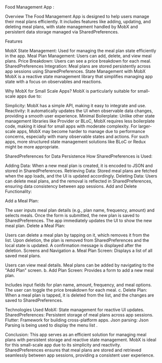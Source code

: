 Food Management App :

Overview The Food Management App is designed to help users manage their meal plans efficiently. It includes features like adding, updating, and deleting meal plans, with state management handled by MobX and persistent data storage managed via SharedPreferences.

Features

MobX State Management: Used for managing the meal plan state efficiently in the app.
Meal Plan Management: Users can add, delete, and view meal plans.
Price Breakdown: Users can see a price breakdown for each meal.
SharedPreferences Integration: Meal plans are stored persistently across app sessions using SharedPreferences.
State Management with MobX MobX is a reactive state management library that simplifies managing app state with a focus on observables and reactions.

Why MobX for Small Scale Apps? MobX is particularly suitable for small-scale apps due to:

Simplicity: MobX has a simple API, making it easy to integrate and use.
Reactivity: It automatically updates the UI when observable data changes, providing a smooth user experience.
Minimal Boilerplate: Unlike other state management libraries like Provider or BLoC, MobX requires less boilerplate code, making it ideal for small apps with moderate complexity.
For larger-scale apps, MobX may become harder to manage due to performance concerns, especially with many observable states and actions. For such apps, more structured state management solutions like BLoC or Redux might be more appropriate.

SharedPreferences for Data Persistence
How SharedPreferences is Used:

Adding Data: When a new meal plan is created, it is encoded to JSON and stored in SharedPreferences.
Retrieving Data: Stored meal plans are fetched when the app loads, and the UI is updated accordingly.
Deleting Data: Users can delete meal plans, and the removal is reflected in SharedPreferences, ensuring data consistency between app sessions.
Add and Delete Functionality:

Add a Meal Plan:

The user inputs meal plan details (e.g., plan name, frequency, amount) and selects meals.
Once the form is submitted, the new plan is saved to SharedPreferences.
The app immediately updates the UI to show the new meal plan.
Delete a Meal Plan:

Users can delete a meal plan by tapping on it, which removes it from the list.
Upon deletion, the plan is removed from SharedPreferences and the local state is updated.
A confirmation message is displayed after the deletion.
Screens and Navigation a. Meal Plan Screen: Displays a list of all saved meal plans.

Users can view meal details.
Meal plans can be added by navigating to the "Add Plan" screen.
b. Add Plan Screen: Provides a form to add a new meal plan.

Includes input fields for plan name, amount, frequency, and meal options.
The user can toggle the price breakdown for each meal.
c. Delete Plan: When a meal plan is tapped, it is deleted from the list, and the changes are saved to SharedPreferences.

Technologies Used
MobX: State management for reactive UI updates.
SharedPreferences: Persistent storage of meal plans across app sessions.
Flutter: Framework for building cross-platform apps.
Json parsing: Json Parsing is being used to display the menu list .

Conclusion: This app serves as an efficient solution for managing meal plans with persistent storage and reactive state management. MobX is ideal for this small-scale app due to its simplicity and reactivity. SharedPreferences ensures that meal plans are stored and retrieved seamlessly between app sessions, providing a consistent user experience.

